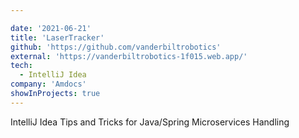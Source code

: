 ```yaml
---

date: '2021-06-21'
title: 'LaserTracker'
github: 'https://github.com/vanderbiltrobotics'
external: 'https://vanderbiltrobotics-1f015.web.app/'
tech:
  - IntelliJ Idea
company: 'Amdocs'
showInProjects: true
---
```


IntelliJ Idea Tips and Tricks for Java/Spring Microservices Handling